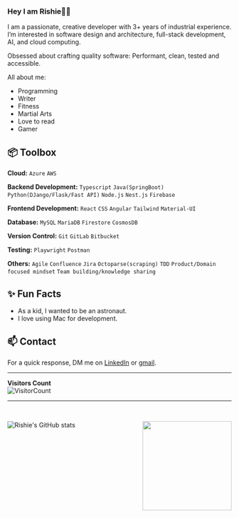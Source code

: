 ### Hey I am Rishie👋😄

I am a passionate, creative developer with 3+ years of industrial experience. I’m interested in software design and architecture,
full-stack development, AI, and cloud computing.

Obsessed about crafting quality software: Performant, clean, tested and accessible.

All about me:

- Programming
- Writer
- Fitness
- Martial Arts
- Love to read
- Gamer


## 📦 Toolbox

**Cloud:** `Azure` `AWS` 

**Backend Development:** `Typescript` `Java(SpringBoot)` `Python(DJango/Flask/Fast API)` `Node.js` `Nest.js` `Firebase`

**Frontend Development:** `React` `CSS` `Angular` `Tailwind` `Material-UI`

**Database:** `MySQL` `MariaDB` `Firestore` `CosmosDB`
 
**Version Control:** `Git` `GitLab` `Bitbucket`

**Testing:**  `Playwright` `Postman`

**Others:** `Agile` `Confluence` `Jira` `Octoparse(scraping)` `TDD` `Product/Domain focused mindset` `Team building/knowledge sharing`  
 
## ✨ Fun Facts 

- As a kid, I wanted to be an astronaut.
- I love using Mac for development.


## 📫 Contact

 For a quick response, DM me on [LinkedIn](https://www.linkedin.com/in/nishara-ramasinghe/) or [gmail](nishara.ramasinghe@gmail.com). 
<hr>
  
**Visitors Count**  
![VisitorCount](https://profile-counter.glitch.me/{rishier827}/count.svg)
<!-- https://cdn4.iconfinder.com/data/icons/logos-and-brands/512/189_Kaggle_logo_logos-512 -->

<hr>

<br>

![Rishie's GitHub stats](https://github-readme-stats.vercel.app/api?username=rishier827&show_icons=true&theme=radical)
<img align='right' src='https://github.com/Rishit-dagli/Rishit-dagli/blob/master/images/octocat-anime.gif' width='200"'>  
<!-- [![Top Langs](https://github-readme-stats.vercel.app/api/top-langs/?username=rishier827&layout=compact)](https://github.com/rishier827/github-readme-stats) -->
<br>
